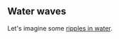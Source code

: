 ## Water waves

Let's imagine some [ripples in water](https://www.youtube.com/watch?v=FeXP7SxCKKE).

